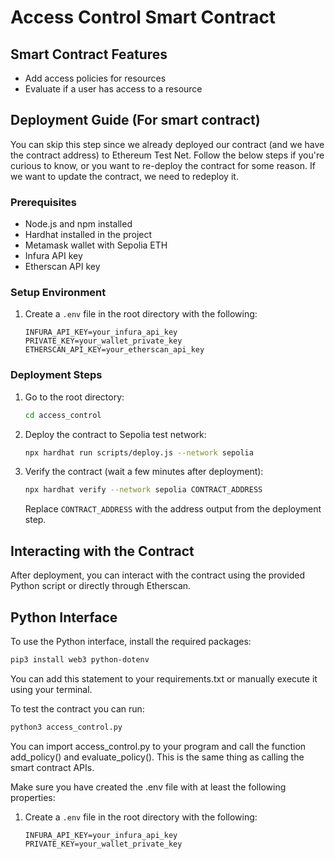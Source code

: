 # Access Control Smart Contract


## Smart Contract Features

- Add access policies for resources
- Evaluate if a user has access to a resource

## Deployment Guide (For smart contract)

You can skip this step since we already deployed our contract (and we have the contract address) to Ethereum Test Net. Follow the below steps if you're curious to know, or you want to re-deploy the contract for some reason. If we want to update the contract, we need to redeploy it.

### Prerequisites

- Node.js and npm installed
- Hardhat installed in the project
- Metamask wallet with Sepolia ETH
- Infura API key
- Etherscan API key

### Setup Environment

1. Create a `.env` file in the root directory with the following:
   ```
   INFURA_API_KEY=your_infura_api_key
   PRIVATE_KEY=your_wallet_private_key
   ETHERSCAN_API_KEY=your_etherscan_api_key
   ```


### Deployment Steps

1. Go to the root directory:
   ```bash
   cd access_control
   ```

2. Deploy the contract to Sepolia test network:
   ```bash
   npx hardhat run scripts/deploy.js --network sepolia
   ```

3. Verify the contract (wait a few minutes after deployment):
   ```bash
   npx hardhat verify --network sepolia CONTRACT_ADDRESS
   ```
   Replace `CONTRACT_ADDRESS` with the address output from the deployment step.

## Interacting with the Contract

After deployment, you can interact with the contract using the provided Python script or directly through Etherscan.

## Python Interface

To use the Python interface, install the required packages:

```bash
pip3 install web3 python-dotenv
```
You can add this statement to your requirements.txt or manually execute it using your terminal. 

To test the contract you can run:
```bash
python3 access_control.py
```
You can import access_control.py to your program and call the function add_policy() and evaluate_policy(). This is the same thing as calling the smart contract APIs.

Make sure you have created the .env file with at least the following properties:
1. Create a `.env` file in the root directory with the following:
   ```
   INFURA_API_KEY=your_infura_api_key
   PRIVATE_KEY=your_wallet_private_key
   ```
